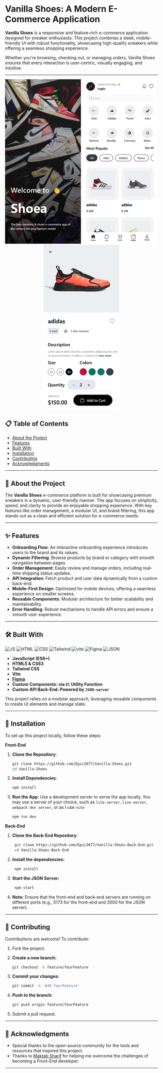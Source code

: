 # Vanilla Shoes: A Modern E-Commerce Application

**Vanilla Shoes** is a responsive and feature-rich e-commerce application designed for sneaker enthusiasts. This project combines a sleek, mobile-friendly UI with robust functionality, showcasing high-quality sneakers while offering a seamless shopping experience.

Whether you're browsing, checking out, or managing orders, Vanilla Shoes ensures that every interaction is user-centric, visually engaging, and intuitive.

---

<div align="center"> <img src="./src/assets/screenshots/Screen Shot 2024-11-15 at 01.12.22.png" width="250px"/> <img src="./src/assets/screenshots/Screen Shot 2024-11-15 at 01.12.52.png" width="250px"/> <img src="./src/assets/screenshots/Screen Shot 2024-11-23 at 01.11.43.png" width="250px"/> </div>

## 📋 Table of Contents

- [About the Project](#about-the-project)
- [Features](#features)
- [Built With](#built-with)
- [Installation](#installation)
- [Contributing](#contributing)
- [Acknowledgments](#acknowledgments)

---

## 🎯 About the Project

The **Vanilla Shoes** e-commerce platform is built for showcasing premium sneakers in a dynamic, user-friendly manner. The app focuses on simplicity, speed, and clarity to provide an enjoyable shopping experience. With key features like order management, a modular UI, and brand filtering, this app stands out as a clean and efficient solution for e-commerce needs.

---

## ✨ Features

- **Onboarding Flow**: An interactive onboarding experience introduces users to the brand and its values.
- **Dynamic Filtering**: Browse products by brand or category with smooth navigation between pages.
- **Order Management**: Easily review and manage orders, including real-time shipping status updates.
- **API Integration**: Fetch product and user data dynamically from a custom back-end.
- **Mobile-First Design**: Optimized for mobile devices, offering a seamless experience on smaller screens.
- **Reusable Components**: Modular architecture for better scalability and maintainability.
- **Error Handling**: Robust mechanisms to handle API errors and ensure a smooth user experience.

---

## 🛠️ Built With

![JS](https://img.shields.io/badge/JavaScript-323330?style=for-the-badge&logo=javascript&logoColor=F7DF1E) ![HTML](https://img.shields.io/badge/HTML5-E34F26?style=for-the-badge&logo=html5&logoColor=white) ![CSS](https://img.shields.io/badge/CSS3-1572B6?style=for-the-badge&logo=css3&logoColor=white) ![Tailwind](https://img.shields.io/badge/Tailwind_CSS-38B2AC?style=for-the-badge&logo=tailwind-css&logoColor=white) ![vite](https://img.shields.io/badge/vite-%23646CFF.svg?style=for-the-badge&logo=vite&logoColor=white) ![Figma](https://img.shields.io/badge/Figma-F24E1E?style=for-the-badge&logo=figma&logoColor=white) ![JSON](https://img.shields.io/badge/json-5E5C5C?style=for-the-badge&logo=json&logoColor=white)

- **JavaScript (ES6+)**
- **HTML5 & CSS3**
- **Tailwind CSS**
- **Vite**
- **[Figma](https://www.figma.com/design/ku0eN6V3Qga0p9rmboXPcC/shoe-exercise?node-id=0-1&t=GPeKBtALkxkTluEY-1)**
- **Custom Components: via `El` Utility Function**
- **Custom API Back-End: Powered by `JSON-server`**

This project relies on a modular approach, leveraging reusable components to create UI elements and manage state.

---

## 🚀 Installation

To set up this project locally, follow these steps:

**Front-End**

1. **Clone the Repository**:
   ```bash
   git clone https://github.com/Epic2077/Vanilla-Shoes.git
   cd Vanilla-Shoes
   ```
2. **Install Dependencies**:
   ```bash
   npm install
   ```
3. **Run the App**:
   Use a development server to serve the app locally. You may use a server of your choice, such as `lite-server`, `live-server`, `webpack dev server`, or as I use `vite`
   ```bash
   npm run dev
   ```

**Back-End**

1. **Clone the Back-End Repository**:

   ```bash
    git clone https://github.com/Epic2077/Vanilla-Shoes-Back-End.git
    cd Vanilla-Shoes-Back-End
   ```

2. **Install the dependencies:**

   ```bash
    npm install
   ```

3. **Start the JSON Server:**

   ```bash
    npm start
   ```

4. **Note:** Ensure that the front-end and back-end servers are running on different ports (e.g., 5173 for the front-end and 3000 for the JSON server).

---

## 🤝 Contributing

Contributions are welcome! To contribute:

1. Fork the project.

2. **Create a new branch:**

   ```bash
   git checkout -b feature/YourFeature
   ```

3. **Commit your changes:**

   ```bash
   git commit -m 'Add YourFeature'
   ```

4. **Push to the branch:**

   ```bash
   git push origin feature/YourFeature
   ```

5. Submit a pull request.

---

## 👏 Acknowledgments

- Special thanks to the open-source community for the tools and resources that inspired this project.
- Thanks to [Maktab Sharif](https://www.google.com/url?sa=t&source=web&rct=j&opi=89978449&url=https://maktabsharif.ir/&ved=2ahUKEwinmq3kzc-JAxU_hv0HHRmTJzgQFnoECBoQAQ&usg=AOvVaw0Zpog7mWc26mxQ5yxC_XN3) for helping me overcome the challenges of becoming a Front-End developer.

---
